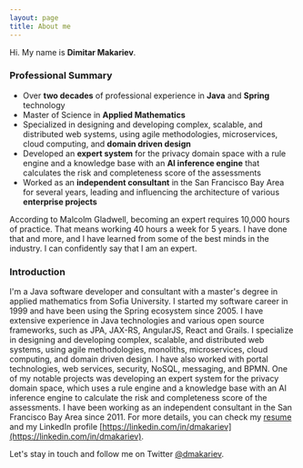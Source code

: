 ```yaml
---
layout: page
title: About me
---
```


Hi. My name is **Dimitar Makariev**.

### Professional Summary

* Over **two decades** of professional experience in **Java** and **Spring** technology
* Master of Science in **Applied Mathematics**
* Specialized in designing and developing complex, scalable, and distributed web systems, using agile methodologies, microservices, cloud computing, and **domain driven design** 
* Developed an **expert system** for the privacy domain space with a rule engine and a knowledge base with an **AI inference engine** that calculates the risk and completeness score of the assessments
* Worked as an **independent consultant** in the San Francisco Bay Area for several years, leading and influencing the architecture of various **enterprise projects**

According to Malcolm Gladwell, becoming an expert requires 10,000 hours of practice. That means working 40 hours a week for 5 years. I have done that and more, and I have learned from some of the best minds in the industry. I can confidently say that I am an expert.

### Introduction

I'm a Java software developer and consultant with a master's degree in applied mathematics from Sofia University. I started my software career in 1999 and have been using the Spring ecosystem since 2005. I have extensive experience in Java technologies and various open source frameworks, such as JPA, JAX-RS, AngularJS, React and Grails. I specialize in designing and developing complex, scalable, and distributed web systems, using agile methodologies, monoliths, microservices, cloud computing, and domain driven design. I have also worked with portal technologies, web services, security, NoSQL, messaging, and BPMN. One of my notable projects was developing an expert system for the privacy domain space, which uses a rule engine and a knowledge base with an AI inference engine to calculate the risk and completeness score of the assessments. I have been working as an independent consultant in the San Francisco Bay Area since 2011. For more details, you can check my [resume](https://www.makariev.com/resume/) and my LinkedIn profile [https://linkedin.com/in/dmakariev](https://linkedin.com/in/dmakariev). 

Let's stay in touch and follow me on Twitter [@dmakariev](https://twitter.com/dmakariev).
